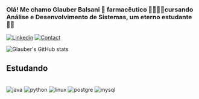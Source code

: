 ### Olá! Me chamo Glauber Balsani 👋 farmacêutico 🧑‍🔬💉💊cursando Análise e Desenvolvimento de Sistemas, um eterno estudante 👨‍🎓


[![Linkedin](https://img.shields.io/badge/LinkedIn-0077B5?style=for-the-badge&logo=linkedin&logoColor=white)](https://www.linkedin.com/in/glauber-balsani-b2800241/)
[![Contact ](https://img.shields.io/badge/Microsoft_Outlook-0078D4?style=for-the-badge&logo=microsoft-outlook&logoColor=white)](glauber_29@hotmail.com)

![Glauber's GitHub stats](https://github-readme-stats.vercel.app/api?username=GlauberBalsani&show_icons=true&theme=radical)



## Estudando
<div style="display: inline_block"><br/>
    <img align="center" alt="java" src="https://img.shields.io/badge/Java-ED8B00?style=for-the-badge&logo=java&logoColor=white">
    <img align="center" alt="python" src="https://img.shields.io/badge/Python-14354C?style=for-the-badge&logo=python&logoColor=white">
    <img align="center" alt="linux" src="https://img.shields.io/badge/Linux-FCC624?style=for-the-badge&logo=linux&logoColor=black">
    <img align="center" alt="postgre" src="https://img.shields.io/badge/PostgreSQL-316192?style=for-the-badge&logo=postgresql&logoColor=white">
    <img align="center" alt="mysql" src="https://img.shields.io/badge/MySQL-00000F?style=for-the-badge&logo=mysql&logoColor=white">

</div>
